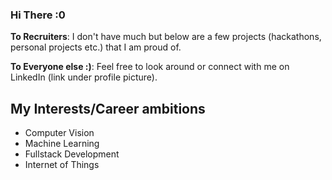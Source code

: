 ### Hi There :0

**To Recruiters**: I don't have much but below are a few projects (hackathons, personal projects etc.) that I am proud of.

**To Everyone else :)**: Feel free to look around or connect with me on LinkedIn (link under profile picture).

## My Interests/Career ambitions

* Computer Vision
* Machine Learning 
* Fullstack Development
* Internet of Things
